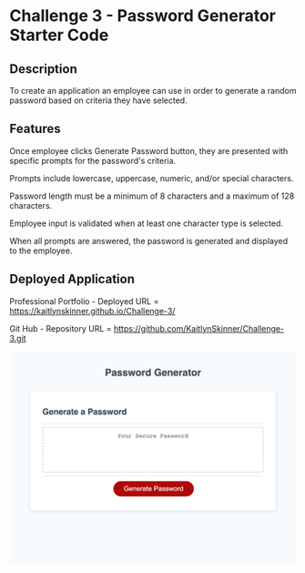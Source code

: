 # Challenge 3 - Password Generator Starter Code

## Description

To create an application an employee can use in order to generate a random password based on criteria they have selected.

## Features

Once employee clicks Generate Password button, they are presented with specific prompts for the password's criteria.

Prompts include lowercase, uppercase, numeric, and/or special characters.

Password length must be a minimum of 8 characters and a maximum of 128 characters.

Employee input is validated when at least one character type is selected.

When all prompts are answered, the password is generated and displayed to the employee.

## Deployed Application

Professional Portfolio - Deployed URL = https://kaitlynskinner.github.io/Challenge-3/

Git Hub - Repository URL = https://github.com/KaitlynSkinner/Challenge-3.git

![Deployed Application](https://github.com/KaitlynSkinner/Challenge-3/blob/e1996b6390cd4eab6c8079e500c25a300513388c/Challenge-3-Mock-Up.png?raw=true)